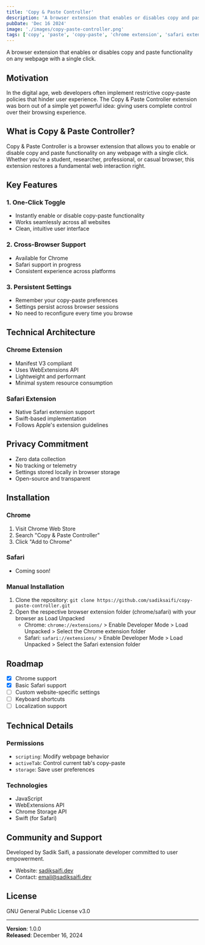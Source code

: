 ```yaml
---
title: 'Copy & Paste Controller'
description: 'A browser extension that enables or disables copy and paste functionality on any webpage with a single click.'
pubDate: 'Dec 16 2024'
image: './images/copy-paste-controller.png'
tags: ['copy', 'paste', 'copy-paste', 'chrome extension', 'safari extension']
---
```


A browser extension that enables or disables copy and paste functionality on any webpage with a single click.

## Motivation

In the digital age, web developers often implement restrictive copy-paste policies that hinder user experience. The Copy & Paste Controller extension was born out of a simple yet powerful idea: giving users complete control over their browsing experience.

## What is Copy & Paste Controller?

Copy & Paste Controller is a browser extension that allows you to enable or disable copy and paste functionality on any webpage with a single click. Whether you're a student, researcher, professional, or casual browser, this extension restores a fundamental web interaction right.

## Key Features

### 1. One-Click Toggle
- Instantly enable or disable copy-paste functionality
- Works seamlessly across all websites
- Clean, intuitive user interface

### 2. Cross-Browser Support
- Available for Chrome
- Safari support in progress
- Consistent experience across platforms

### 3. Persistent Settings
- Remember your copy-paste preferences
- Settings persist across browser sessions
- No need to reconfigure every time you browse

## Technical Architecture

### Chrome Extension
- Manifest V3 compliant
- Uses WebExtensions API
- Lightweight and performant
- Minimal system resource consumption

### Safari Extension
- Native Safari extension support
- Swift-based implementation
- Follows Apple's extension guidelines

## Privacy Commitment

- Zero data collection
- No tracking or telemetry
- Settings stored locally in browser storage
- Open-source and transparent

## Installation

### Chrome
1. Visit Chrome Web Store
2. Search "Copy & Paste Controller"
3. Click "Add to Chrome"

### Safari
- Coming soon!

### Manual Installation

1. Clone the repository: `git clone https://github.com/sadiksaifi/copy-paste-controller.git`
2. Open the respective browser extension folder (chrome/safari) with your browser as Load Unpacked
   - Chrome: `chrome://extensions/` > Enable Developer Mode > Load Unpacked > Select the Chrome extension folder
   - Safari: `safari://extensions/` > Enable Developer Mode > Load Unpacked > Select the Safari extension folder

## Roadmap

- [x] Chrome support
- [x] Basic Safari support
- [ ] Custom website-specific settings
- [ ] Keyboard shortcuts
- [ ] Localization support

## Technical Details

### Permissions
- `scripting`: Modify webpage behavior
- `activeTab`: Control current tab's copy-paste
- `storage`: Save user preferences

### Technologies
- JavaScript
- WebExtensions API
- Chrome Storage API
- Swift (for Safari)

## Community and Support

Developed by Sadik Saifi, a passionate developer committed to user empowerment.

- Website: [sadiksaifi.dev](https://www.sadiksaifi.dev)
- Contact: email@sadiksaifi.dev

## License

GNU General Public License v3.0

---

**Version**: 1.0.0  
**Released**: December 16, 2024
